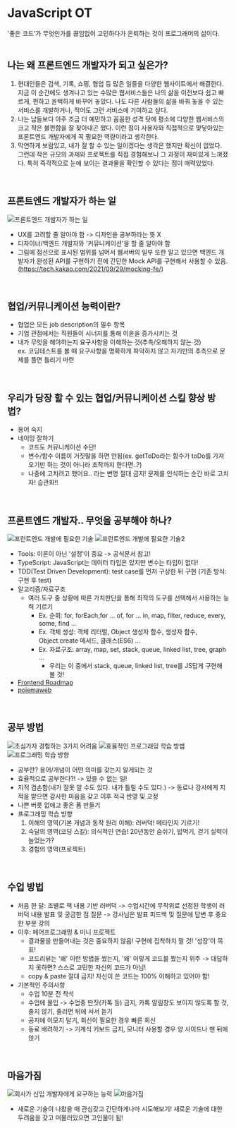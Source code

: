 # JavaScript OT
'좋은 코드'가 무엇인가를 끊임없이 고민하다가 은퇴하는 것이 프로그래머의 삶이다.  
<br>

## 나는 왜 프론트엔드 개발자가 되고 싶은가?
1. 현대인들은 검색, 기록, 쇼핑, 협업 등 많은 일들을 다양한 웹사이트에서 해결한다. 지금 이 순간에도 생겨나고 있는 수많은 웹서비스들은 나의 삶을 이전보다 쉽고 빠르게, 편하고 윤택하게 바꾸어 놓았다. 나도 다른 사람들의 삶을 바꿔 놓을 수 있는 서비스를 개발하거나, 적어도 그런 서비스에 기여하고 싶다.
2. 나는 남들보다 아주 조금 더 예민하고 꼼꼼한 성격 탓에 평소에 다양한 웹서비스의 크고 작은 불편함을 잘 찾아내곤 했다. 이런 점이 사용자와 직접적으로 맞닿아있는 프론트엔드 개발자에게 꼭 필요한 역량이라고 생각한다.
3. 막연하게 보람있고, 내가 잘 할 수 있는 일이겠다는 생각은 했지만 확신이 없었다. 그런데 작은 규모의 과제와 프로젝트를 직접 경험해보니 그 과정이 재미있게 느껴졌다. 특히 즉각적으로 눈에 보이는 결과물을 확인할 수 있다는 점이 매력있었다.  
<br>

## 프론트엔드 개발자가 하는 일
![프론트엔드 개발자가 하는 일](https://user-images.githubusercontent.com/70943835/183696478-507d65cb-a908-4be8-b1ea-865a59ec85ed.jpg)
- UX를 고려할 줄 알아야 함 -> 디자인을 공부하라는 뜻 X
- 디자이너/백엔드 개발자와 '커뮤니케이션'을 할 줄 알아야 함
- 그림에 점선으로 표시된 범위를 넘어서 웹서버의 일부 또한 알고 있으면 백엔드 개발자가 완성된 API를 구현하기 전에 간단한 Mock API를 구현해서 사용할 수 있음. (https://tech.kakao.com/2021/09/29/mocking-fe/)  
<br>

## 협업/커뮤니케이션 능력이란?
- 협업은 모든 job description의 필수 항목
- 기업 관점에서는 직원들이 시너지를 통해 이윤을 증가시키는 것
- 내가 무엇을 해야하는지 요구사항을 이해하는 것(추측/오해하지 않는 것)  
   ex. 코딩테스트를 볼 때 요구사항을 명확하게 파악하지 않고 자기만의 추측으로 문제를 풀면 틀리기 마련  
<br>

## 우리가 당장 할 수 있는 협업/커뮤니케이션 스킬 향상 방법?
- 용어 숙지
- 네이밍 잘하기
   - 코드도 커뮤니케이션 수단!
   - 변수/함수 이름이 거짓말을 하면 안됨(ex. getToDo라는 함수가 toDo를 가져오기만 하는 것이 아니라 조작까지 한다면..?)
   - 나중에 고치려고 했어요.. 라는 변명 절대 금지! 문제를 인식하는 순간 바로 고치자! 습관화!!  
<br>

## 프론트엔드 개발자.. 무엇을 공부해야 하나?
![프런트엔드 개발에 필요한 기술](https://user-images.githubusercontent.com/70943835/183879189-21478792-822d-4bcf-903e-390b90846136.jpg)
![프런트엔드 개발에 필요한 기술2](https://user-images.githubusercontent.com/70943835/183893581-79100a07-6f54-4b48-8992-d39ca001714e.jpg)
- Tools: 이론이 아닌 '설정'이 중요 -> 공식문서 참고!
- TypeScript: JavaScript는 데이터 타입은 있지만 변수는 타입이 없다!
- TDD(Test Driven Development): test case를 먼저 구상한 뒤 구현 (기존 방식: 구현 후 test)
- 알고리즘/자료구조
   - 여러 도구 중 상황에 따른 가치판단을 통해 최적의 도구를 선택해서 사용하는 능력 기르기
      - Ex. 순회: for, forEach,for ... of, for ... in, map, filter, reduce, every, some, find ...
      - Ex. 객체 생성: 객체 리터럴, Object 생성자 함수, 생성자 함수, Object.create 메서드, 클래스(ES6) ...
      - Ex. 자료구조: array, map, set, stack, queue, linked list, tree, graph ...
         - 우리는 이 중에서 stack, queue, linked list, tree를 JS답게 구현해 볼 것! 
- [Frontend Roadmap](https://roadmap.sh/frontend)
- [poiemaweb](https://poiemaweb.com/)  
<br>

## 공부 방법
![초심가자 경험하는 3가지 어려움](https://user-images.githubusercontent.com/70943835/183894059-6a654cd9-cb5a-4aa8-b842-eb3f816b8cb7.jpg)
![효율적인 프로그래밍 학습 방법](https://user-images.githubusercontent.com/70943835/183894079-31a17e16-e51e-406e-9470-df45e8d135b2.jpg)
![프로그래밍 학습 방향](https://user-images.githubusercontent.com/70943835/183894106-7a236056-5675-44ed-9124-dddcd8cd6c95.jpg)
- 공부란? 용어/개념이 어떤 의미를 갖는지 알게되는 것
- 효율적으로 공부한다?! -> 있을 수 없는 일!
- 지적 겸손함(내가 잘못 알 수도 있다. 내가 틀릴 수도 있다.) -> 동료나 강사에게 지적을 받으면 감사한 마음을 갖고 이후 적극 반영 및 교정
- 나쁜 버릇 없애고 좋은 폼 만들기
- 프로그래밍 학습 방향
   1. 이해의 영역(기본 개념과 동작 원리 이해): 러버덕! 메타인지 기르기!
   2. 숙달의 영역(코딩 스킬): 의식적인 연습! 20년동안 숨쉬기, 밥먹기, 걷기 실력이 늘었는가?
   3. 경험의 영역(프로젝트)
<br>


## 수업 방법
- 처음 한 달: 조별로 책 내용 기반 러버덕 -> 수업시간에 무작위로 선정된 학생이 러버덕 내용 발표 및 궁금한 점 질문 -> 강사님은 발표 피드백 및 질문에 답변 후 중요한 부분 강의
- 이후: 페어프로그래밍 & 미니 프로젝트
   - 결과물을 만들어내는 것은 중요하지 않음! 구현에 집착하지 말 것! '성장'이 목표!
   - 코드리뷰는 '왜' 이런 방법을 썼는지, '왜' 이렇게 코드를 짰는지 위주 -> 대답하지 못하면? 스스로 고민한 자신의 코드가 아님!
   - copy & paste 절대 금지! 자신이 쓴 코드는 100% 이해하고 있어야 함!
- 기본적인 주의사항
   - 수업 10분 전 착석
   - 수업에 몰입 -> 수업중 딴짓(카톡 등) 금지, 카톡 알림창도 보이지 않도록 할 것, 졸지 않기, 졸리면 뒤에 서서 듣기
   - 공지에 이모지 달기, 회신이 필요한 경우 빠른 회신
   - 동료 배려하기 -> 기계식 키보드 금지, 모니터 사용할 경우 양 사이드나 맨 뒤에 앉기
<br>

## 마음가짐
![회사가 신입 개발자에게 요구하는 능력](https://user-images.githubusercontent.com/70943835/183895345-8a8b993c-2710-41f6-9c23-1071c30de1ae.jpg)
![마음가짐](https://user-images.githubusercontent.com/70943835/183895368-f2df38e7-a606-49ed-88fd-412638b8fc87.jpg)
- 새로운 기술이 나왔을 때 관심갖고 간단하게나마 시도해보기! 새로운 기술에 대한 두려움을 갖고 머물러있으면 고인물이 됨!


